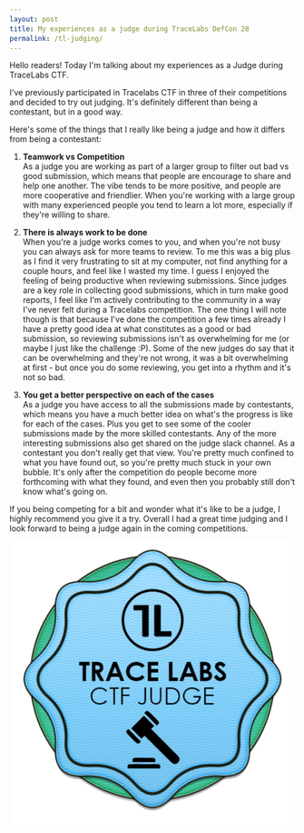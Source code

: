 ```yaml
---
layout: post
title: My experiences as a judge during TraceLabs DefCon 28 
permalink: /tl-judging/
---
```


Hello readers! Today I'm talking about my experiences as a Judge during TraceLabs CTF. 

I've previously participated in Tracelabs CTF in three of their competitions and decided to try out judging. It's definitely different than being a contestant, but in a good way.

Here's some of the things that I really like being a judge and how it differs from being a contestant:

1. **Teamwork vs Competition** \
As a judge you are working as part of a larger group to filter out bad vs good submission, which means that people are encourage to share and help one another. The vibe tends to be more positive, and people are more cooperative and friendlier. When you're working with a large group with many experienced people you tend to learn a lot more, especially if they're willing to share.

2. **There is always work to be done** \
When you're a judge works comes to you, and when you're not busy you can always ask for more teams to review. To me this was a big plus as I find it very frustrating to sit at my computer, not find anything for a couple hours, and feel like I wasted my time. I guess I enjoyed the feeling of being productive when reviewing submissions. Since judges are a key role in collecting good submissions, which in turn make good reports, I feel like I'm actively contributing to the community in a way I've never felt during a Tracelabs competition. The one thing I will note though is that because I've done the competition a few times already I have a pretty good idea at what constitutes as a good or bad submission, so reviewing submissions isn't as overwhelming for me (or maybe I just like the challenge :P). Some of the new judges do say that it can be overwhelming and they're not wrong, it was a bit overwhelming at first - but once you do some reviewing, you get into a rhythm and it's not so bad.

3. **You get a better perspective on each of the cases** \
As a judge you have access to all the submissions made by contestants, which means you have a much better idea on what's the progress is like for each of the cases. Plus you get to see some of the cooler submissions made by the more skilled contestants. Any of the more interesting submissions also get shared on the judge slack channel. As a contestant you don't really get that view. You're pretty much confined to what you have found out, so you're pretty much stuck in your own bubble. It's only after the competition do people become more forthcoming with what they found, and even then you probably still don't know what's going on.

If you being competing for a bit and wonder what it's like to be a judge, I highly recommend you give it a try. Overall I had a great time judging and I look forward to being a judge again in the coming competitions.

<p align="center">
  <img width="500" height="500" src="/images/tl-judge-cert.png">
</p>
